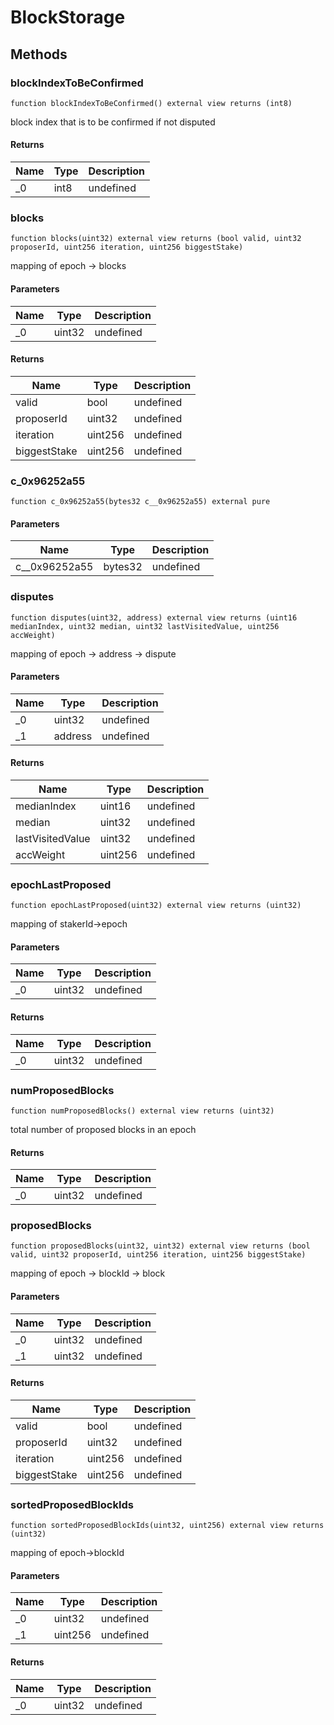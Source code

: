 # BlockStorage









## Methods

### blockIndexToBeConfirmed

```solidity
function blockIndexToBeConfirmed() external view returns (int8)
```

block index that is to be confirmed if not disputed




#### Returns

| Name | Type | Description |
|---|---|---|
| _0 | int8 | undefined

### blocks

```solidity
function blocks(uint32) external view returns (bool valid, uint32 proposerId, uint256 iteration, uint256 biggestStake)
```

mapping of  epoch -&gt; blocks



#### Parameters

| Name | Type | Description |
|---|---|---|
| _0 | uint32 | undefined

#### Returns

| Name | Type | Description |
|---|---|---|
| valid | bool | undefined
| proposerId | uint32 | undefined
| iteration | uint256 | undefined
| biggestStake | uint256 | undefined

### c_0x96252a55

```solidity
function c_0x96252a55(bytes32 c__0x96252a55) external pure
```





#### Parameters

| Name | Type | Description |
|---|---|---|
| c__0x96252a55 | bytes32 | undefined

### disputes

```solidity
function disputes(uint32, address) external view returns (uint16 medianIndex, uint32 median, uint32 lastVisitedValue, uint256 accWeight)
```

mapping of epoch -&gt; address -&gt; dispute



#### Parameters

| Name | Type | Description |
|---|---|---|
| _0 | uint32 | undefined
| _1 | address | undefined

#### Returns

| Name | Type | Description |
|---|---|---|
| medianIndex | uint16 | undefined
| median | uint32 | undefined
| lastVisitedValue | uint32 | undefined
| accWeight | uint256 | undefined

### epochLastProposed

```solidity
function epochLastProposed(uint32) external view returns (uint32)
```

mapping of stakerId-&gt;epoch



#### Parameters

| Name | Type | Description |
|---|---|---|
| _0 | uint32 | undefined

#### Returns

| Name | Type | Description |
|---|---|---|
| _0 | uint32 | undefined

### numProposedBlocks

```solidity
function numProposedBlocks() external view returns (uint32)
```

total number of proposed blocks in an epoch




#### Returns

| Name | Type | Description |
|---|---|---|
| _0 | uint32 | undefined

### proposedBlocks

```solidity
function proposedBlocks(uint32, uint32) external view returns (bool valid, uint32 proposerId, uint256 iteration, uint256 biggestStake)
```

mapping of epoch -&gt; blockId -&gt; block



#### Parameters

| Name | Type | Description |
|---|---|---|
| _0 | uint32 | undefined
| _1 | uint32 | undefined

#### Returns

| Name | Type | Description |
|---|---|---|
| valid | bool | undefined
| proposerId | uint32 | undefined
| iteration | uint256 | undefined
| biggestStake | uint256 | undefined

### sortedProposedBlockIds

```solidity
function sortedProposedBlockIds(uint32, uint256) external view returns (uint32)
```

mapping of epoch-&gt;blockId



#### Parameters

| Name | Type | Description |
|---|---|---|
| _0 | uint32 | undefined
| _1 | uint256 | undefined

#### Returns

| Name | Type | Description |
|---|---|---|
| _0 | uint32 | undefined




